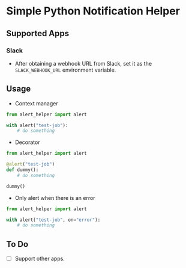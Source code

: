# Simple Python Notification Helper

## Supported Apps
### Slack
- After obtaining a webhook URL from Slack, set it as the `SLACK_WEBHOOK_URL` environment variable.

## Usage
- Context manager
```python
from alert_helper import alert

with alert("test-job"):
    # do something
```

- Decorator
```python
from alert_helper import alert

@alert("test-job")
def dummy():
    # do something

dummy()
```

- Only alert when there is an error
```python
from alert_helper import alert

with alert("test-job", on="error"):
    # do something
```

## To Do
- [ ] Support other apps.